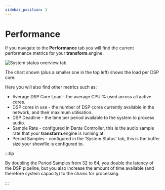 ```yaml
---
sidebar_position: 3
---
```


# Performance

If you navigate to the **Performance** tab you will find the current performance metrics for your **transform**.engine.

![System status overview tab.](@site/static/img/transformclient/system-performance.png)

The chart shown (plus a smaller one in the top left) shows the load per DSP core.

Here you will also find other metrics such as:

- Average DSP Core Load - the average CPU % used across all active cores.
- DSP cores in use - the number of DSP cores currently available in the network, and their maximum
  utilisation.
- DSP Deadline - the time per period available to the system to process audio.
- Sample Rate - configured in Dante Controller, this is the audio sample rate that your **transform**.engine is running at.
- Period Samples - configured in the 'System Status' tab, this is the buffer size your showfile is configured to.

:::tip

By doubling the Period Samples from 32 to 64, you double the latency of the DSP pipeline, but you
also increase the amount of time available (and therefore system capacity) to the chains for
processing.

:::
